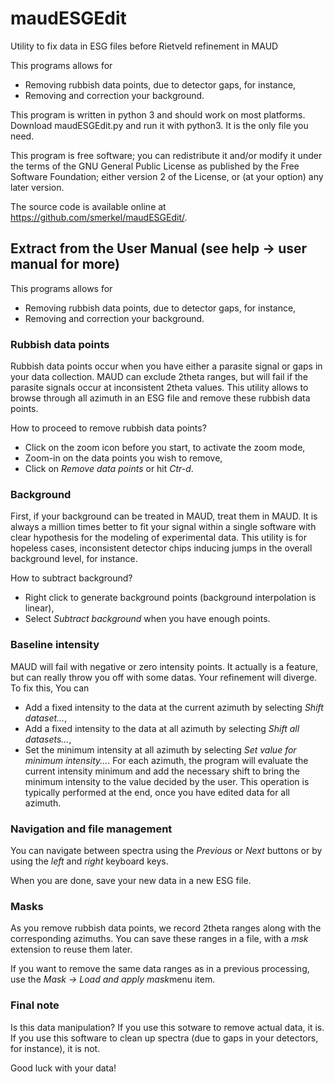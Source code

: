 # maudESGEdit
Utility to fix data in ESG files before Rietveld refinement in MAUD

This programs allows for
- Removing rubbish data points, due to detector gaps, for instance,
- Removing and correction your background. 

This program is written in python 3 and should work on most platforms. Download maudESGEdit.py and run it with python3. It is the only file you need.

This program is free software; you can redistribute it and/or modify it under the terms of the GNU General Public License as published by the Free Software Foundation; either version 2 of the License, or (at your option) any later version.

The source code is available online at https://github.com/smerkel/maudESGEdit/. 

## Extract from the User Manual (see help -> user manual for more)

This programs allows for
 * Removing rubbish data points, due to detector gaps, for instance,
 * Removing and correction your background.


### Rubbish data points

Rubbish data points occur when you  have either a parasite signal or gaps in your data collection. MAUD can exclude 2theta ranges, but will fail if the parasite signals occur at inconsistent 2theta values. This utility allows to browse through all azimuth in an ESG file and remove these rubbish data points.

How to proceed to remove rubbish data points?
 * Click on the zoom icon before you start, to activate the zoom mode,
 * Zoom-in on the data points you wish to remove,
 * Click on *Remove data points* or hit *Ctr-d*.


### Background

First, if your background can be treated in MAUD, treat them in MAUD. It is always a million times better to fit your signal within a single software with clear hypothesis for the modeling of experimental data. This utility is for hopeless cases, inconsistent detector chips inducing jumps in the overall background level, for instance.

How to subtract background?
 * Right click to generate background points (background interpolation is linear),
 * Select *Subtract background* when you have enough points.

### Baseline intensity

MAUD will fail with negative or zero intensity points. It actually is a feature, but can really throw you off with some datas. Your refinement will diverge. To fix this, You can
 * Add a fixed intensity to the data at the current azimuth by selecting *Shift dataset...*,
 * Add a fixed intensity to the data at all azimuth by selecting *Shift all datasets...*,
 * Set the minimum intensity at all azimuth by selecting *Set value for minimum intensity...*. For each azimuth, the program will evaluate the current intensity minimum and add the necessary shift to bring the minimum intensity to the value decided by the user. This operation is typically performed at the end, once you have edited data for all azimuth.

### Navigation and file management

You can navigate between spectra using the *Previous* or *Next* buttons or by using the *left* and *right* keyboard keys.

When you are done, save your new data in a new ESG file.

### Masks

As you remove rubbish data points, we record 2theta ranges along with the corresponding azimuths. You can save these ranges in a file, with a *msk* extension to reuse them later.

If you want to remove the same data ranges as in a previous processing, use the *Mask -> Load and apply mask*menu item.

### Final note

Is this data manipulation? If you use this sotware to remove actual data, it is. If you use this software to clean up spectra (due to gaps in your detectors, for instance), it is not.

Good luck with your data!
